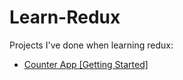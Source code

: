 # Learn-Redux

Projects I've done when learning redux:

- [Counter App [Getting Started]](./Counter%20App/)
